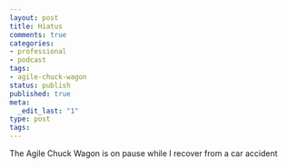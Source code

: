 ```yaml
---
layout: post
title: Hiatus
comments: true
categories:
- professional
- podcast
tags:
- agile-chuck-wagon
status: publish
published: true
meta:
  _edit_last: "1"
type: post
tags:
---
```

<p>The Agile Chuck Wagon is on pause while I recover from a car accident</p>
